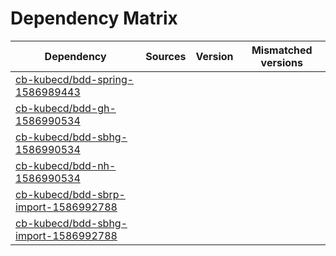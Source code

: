 # Dependency Matrix

Dependency | Sources | Version | Mismatched versions
---------- | ------- | ------- | -------------------
[cb-kubecd/bdd-spring-1586989443](https://github.com/cb-kubecd/bdd-spring-1586989443.git) |  | []() | 
[cb-kubecd/bdd-gh-1586990534](https://github.com/cb-kubecd/bdd-gh-1586990534.git) |  | []() | 
[cb-kubecd/bdd-sbhg-1586990534](https://github.com/cb-kubecd/bdd-sbhg-1586990534.git) |  | []() | 
[cb-kubecd/bdd-nh-1586990534](https://github.com/cb-kubecd/bdd-nh-1586990534.git) |  | []() | 
[cb-kubecd/bdd-sbrp-import-1586992788](https://github.com/cb-kubecd/bdd-sbrp-import-1586992788.git) |  | []() | 
[cb-kubecd/bdd-sbhg-import-1586992788](https://github.com/cb-kubecd/bdd-sbhg-import-1586992788.git) |  | []() | 
